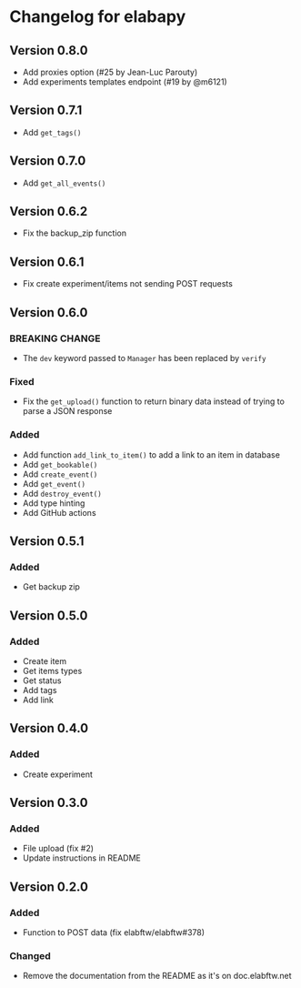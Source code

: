 # Changelog for elabapy

## Version 0.8.0

* Add proxies option (#25 by Jean-Luc Parouty)
* Add experiments templates endpoint (#19 by @m6121)

## Version 0.7.1

* Add `get_tags()`

## Version 0.7.0

* Add `get_all_events()`

## Version 0.6.2

* Fix the backup_zip function

## Version 0.6.1

* Fix create experiment/items not sending POST requests

## Version 0.6.0

### BREAKING CHANGE

* The `dev` keyword passed to `Manager` has been replaced by `verify`

### Fixed

* Fix the `get_upload()` function to return binary data instead of trying to parse a JSON response

### Added

* Add function `add_link_to_item()` to add a link to an item in database
* Add `get_bookable()`
* Add `create_event()`
* Add `get_event()`
* Add `destroy_event()`
* Add type hinting
* Add GitHub actions

## Version 0.5.1

### Added

* Get backup zip

## Version 0.5.0

### Added

* Create item
* Get items types
* Get status
* Add tags
* Add link

## Version 0.4.0

### Added

* Create experiment

## Version 0.3.0

### Added

* File upload (fix #2)
* Update instructions in README

## Version 0.2.0

### Added

* Function to POST data (fix elabftw/elabftw#378)

### Changed

* Remove the documentation from the README as it's on doc.elabftw.net
